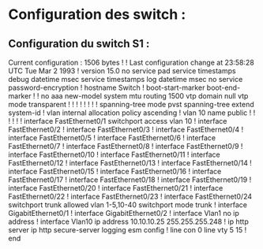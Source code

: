 # Configuration des switch :

## Configuration du switch S1 :

Current configuration : 1506 bytes
!
! Last configuration change at 23:58:28 UTC Tue Mar 2 1993
!
version 15.0
no service pad
service timestamps debug datetime msec
service timestamps log datetime msec
no service password-encryption
!
hostname Switch
!
boot-start-marker
boot-end-marker
!
!
no aaa new-model
system mtu routing 1500
vtp domain null
vtp mode transparent
!
!
!
!
!
!
!
!
spanning-tree mode pvst
spanning-tree extend system-id
!
vlan internal allocation policy ascending
!
vlan 10
 name public
!
!
!
!
!
!
interface FastEthernet0/1
 switchport access vlan 10
!
interface FastEthernet0/2
!
interface FastEthernet0/3
!
interface FastEthernet0/4
!
interface FastEthernet0/5
!
interface FastEthernet0/6
!
interface FastEthernet0/7
!
interface FastEthernet0/8
!
interface FastEthernet0/9
!
interface FastEthernet0/10
!
interface FastEthernet0/11
!
interface FastEthernet0/12
!
interface FastEthernet0/13
!
interface FastEthernet0/14
!
interface FastEthernet0/15
!
interface FastEthernet0/16
!
interface FastEthernet0/17
!
interface FastEthernet0/18
!
interface FastEthernet0/19
!
interface FastEthernet0/20
!
interface FastEthernet0/21
!
interface FastEthernet0/22
!
interface FastEthernet0/23
!
interface FastEthernet0/24
 switchport trunk allowed vlan 1-5,10-40
 switchport mode trunk
!
interface GigabitEthernet0/1
!
interface GigabitEthernet0/2
!
interface Vlan1
 no ip address
!
interface Vlan10
 ip address 10.10.10.25 255.255.255.248
!
ip http server
ip http secure-server
logging esm config
!
line con 0
line vty 5 15
!
end